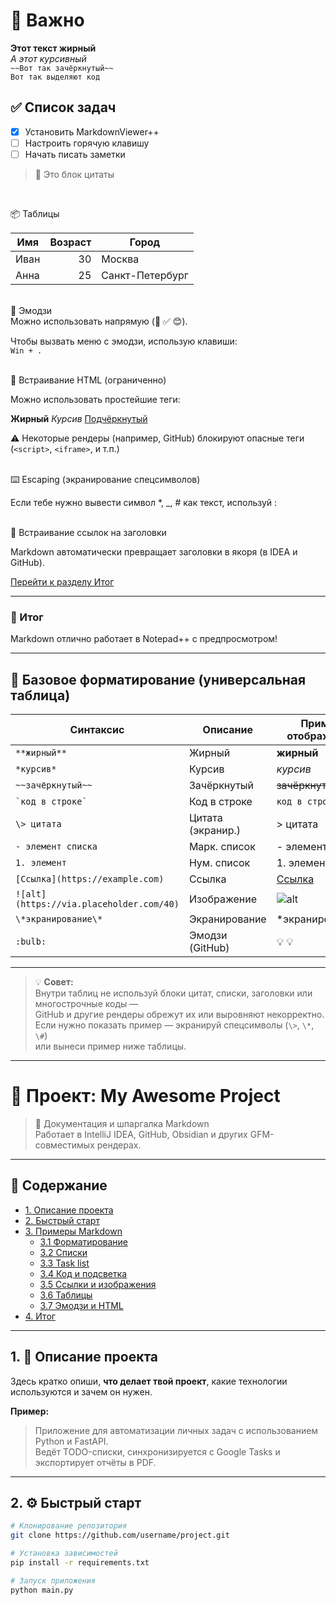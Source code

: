 # 📌 Важно

**Этот текст жирный**  
*А этот курсивный*  
`~~Вот так зачёркнутый~~`  
`Вот так выделяют код`

## ✅ Список задач

- [x] Установить MarkdownViewer++
- [ ] Настроить горячую клавишу
- [ ] Начать писать заметки

> 💬 Это блок цитаты

<br>

📦 Таблицы

| Имя     | Возраст | Город      |
|---------|--------:|------------|
| Иван    |     30  | Москва     |
| Анна    |     25  | Санкт-Петербург |

<br>
🔣 Эмодзи<br>
Можно использовать напрямую (📌 ✅ 😊).

Чтобы вызвать меню с эмодзи, использую клавиши:  
`Win + .`

<br>
🧩 Встраивание HTML (ограниченно)

Можно использовать простейшие теги:

<b>Жирный</b> <i>Курсив</i> <u>Подчёркнутый</u>

⚠️ Некоторые рендеры (например, GitHub) блокируют опасные теги (`<script>`, `<iframe>`, и т.п.)

<br>
⌨️ Escaping (экранирование спецсимволов)

Если тебе нужно вывести символ *, _, # как текст, используй \:

<br>
🧭 Встраивание ссылок на заголовки

Markdown автоматически превращает заголовки в якоря (в IDEA и GitHub).

[Перейти к разделу Итог](#итог)


---

### 🎯 Итог

Markdown отлично работает в Notepad++ с предпросмотром!

---
## 🧱 Базовое форматирование (универсальная таблица)

| Синтаксис             | Описание        | Пример отображения            |
|------------------------|-----------------|--------------------------------|
| `**жирный**`           | Жирный          | **жирный**                     |
| `*курсив*`             | Курсив          | *курсив*                       |
| `~~зачёркнутый~~`      | Зачёркнутый     | ~~зачёркнутый~~                |
| `` `код в строке` ``   | Код в строке    | `код в строке`                 |
| `\> цитата`            | Цитата (экранир.) | \> цитата                     |
| `- элемент списка`     | Марк. список    | - элемент списка               |
| `1. элемент`           | Нум. список     | 1. элемент                     |
| `[Ссылка](https://example.com)` | Ссылка | [Ссылка](https://example.com)  |
| `![alt](https://via.placeholder.com/40)` | Изображение | ![alt](https://via.placeholder.com/40) |
| `\*экранирование\*`    | Экранирование   | \*экранирование\*              |
| `:bulb:`               | Эмодзи (GitHub) | :bulb: 💡                       |

---

> 💡 **Совет:**  
> Внутри таблиц не используй блоки цитат, списки, заголовки или многострочные коды —  
> GitHub и другие рендеры обрежут их или выровняют некорректно.  
> Если нужно показать пример — экранируй спецсимволы (`\>`, `\*`, `\#`)  
> или вынеси пример ниже таблицы.

---


# 🧭 Проект: My Awesome Project

> 📄 Документация и шпаргалка Markdown  
> Работает в IntelliJ IDEA, GitHub, Obsidian и других GFM-совместимых рендерах.

---

## 📑 Содержание
- [1. Описание проекта](#project-description)
- [2. Быстрый старт](#quick-start)
- [3. Примеры Markdown](#3-Примеры-markdown)
    - [3.1 Форматирование](#31-Форматирование)
    - [3.2 Списки](#32-Списки)
    - [3.3 Task list](#33-Task-list)
    - [3.4 Код и подсветка](#34-Код-и-подсветка)
    - [3.5 Ссылки и изображения](#35-ссылки-и-изображения)
    - [3.6 Таблицы](#36-таблицы)
    - [3.7 Эмодзи и HTML](#37-эмодзи-и-html)
- [4. Итог](#4-итог)

---

<a id="project-description"></a>
## 1. 🧩 Описание проекта

Здесь кратко опиши, **что делает твой проект**, какие технологии используются и зачем он нужен.

**Пример:**
> Приложение для автоматизации личных задач с использованием Python и FastAPI.  
> Ведёт TODO-списки, синхронизируется с Google Tasks и экспортирует отчёты в PDF.

---

<a id="quick-start"></a>
## 2. ⚙️ Быстрый старт

```bash
# Клонирование репозитория
git clone https://github.com/username/project.git

# Установка зависимостей
pip install -r requirements.txt

# Запуск приложения
python main.py
